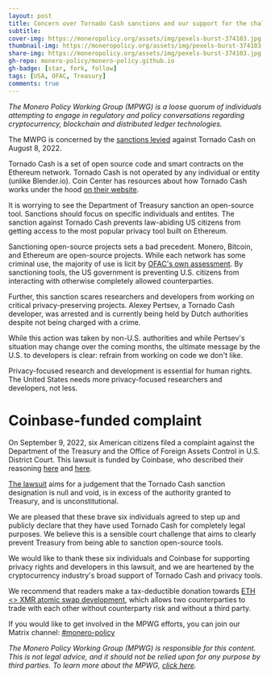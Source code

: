 ```yaml
---
layout: post
title: Concern over Tornado Cash sanctions and our support for the challenge arguing that OFAC and others exceeded their authority in sanctioning open-source technology
subtitle: 
cover-img: https://moneropolicy.org/assets/img/pexels-burst-374103.jpg
thumbnail-img: https://moneropolicy.org/assets/img/pexels-burst-374103.jpg
share-img: https://moneropolicy.org/assets/img/pexels-burst-374103.jpg
gh-repo: monero-policy/monero-policy.github.io
gh-badge: [star, fork, follow]
tags: [USA, OFAC, Treasury]
comments: true
---
```


*The Monero Policy Working Group (MPWG) is a loose quorum of individuals attempting to engage in regulatory and policy conversations regarding cryptocurrency, blockchain and distributed ledger technologies.*

The MWPG is concerned by the [sanctions levied](https://home.treasury.gov/news/press-releases/jy0916) against Tornado Cash on August 8, 2022.

Tornado Cash is a set of open source code and smart contracts on the Ethereum network. Tornado Cash is not operated by any individual or entity (unlike Blender.io). Coin Center has resources about how Tornado Cash works under the hood [on their website](https://www.coincenter.org/education/advanced-topics/how-does-tornado-cash-work/).

It is worrying to see the Department of Treasury sanction an open-source tool. Sanctions should focus on specific individuals and entites. The sanction against Tornado Cash prevents law-abiding US citizens from getting access to the most popular privacy tool built on Ethereum.

Sanctioning open-source projects sets a bad precedent. Monero, Bitcoin, and Ethereum are open-source projects. While each network has some criminal use, the majority of use is licit by [OFAC's own assessment](https://home.treasury.gov/news/press-releases/jy0768). By sanctioning tools, the US government is preventing U.S. citizens from interacting with otherwise completely allowed counterparties.

Further, this sanction scares researchers and developers from working on critical privacy-preserving projects. Alexey Pertsev, a Tornado Cash developer, was arrested and is currently being held by Dutch authorities despite not being charged with a crime.

While this action was taken by non-U.S. authorities and while Pertsev's situation may change over the coming months, the ultimate message by the U.S. to developers is clear: refrain from working on code we don't like.

Privacy-focused research and development is essential for human rights. The United States needs more privacy-focused researchers and developers, not less.

# Coinbase-funded complaint

On September 9, 2022, six American citizens filed a complaint against the Department of the Treasury and the Office of Foreign Assets Control in U.S. District Court. This lawsuit is funded by Coinbase, who described their reasoning [here](https://blog.coinbase.com/defending-privacy-in-crypto-e09db33dece8) and [here](https://blog.coinbase.com/sanctions-should-target-bad-actors-not-technology-cb541ac6839a).

[The lawsuit](https://www.scribd.com/document/592848760/FINAL-Tornado-Cash-Complaint) aims for a judgement that the Tornado Cash sanction designation is null and void, is in excess of the authority granted to Treasury, and is unconstitutional.

We are pleased that these brave six individuals agreed to step up and publicly declare that they have used Tornado Cash for completely legal purposes. We believe this is a sensible court challenge that aims to clearly prevent Treasury from being able to sanction open-source tools.

We would like to thank these six individuals and Coinbase for supporting privacy rights and developers in this lawsuit, and we are heartened by the cryptocurrency industry's broad support of Tornado Cash and privacy tools.

We recommend that readers make a tax-deductible donation towards [ETH <> XMR atomic swap development](https://www.gofundme.com/f/noot-ethxmr-atomic-swap-development-4-months), which allows two counterparties to trade with each other without counterparty risk and without a third party.

If you would like to get involved in the MPWG efforts, you can join our Matrix channel: [#monero-policy](https://matrix.to/#/#monero-policy:monero.social?via=matrix.org&via=monero.social)


*The Monero Policy Working Group (MPWG) is responsible for this content. This is not legal advice, and it should not be relied upon for any purpose by third parties. To learn more about the MPWG, [click here](https://moneropolicy.org/about/).*
